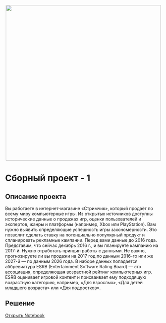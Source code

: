 <div id="header" align="center">
  <img src="https://digital-discount.ru/wp-content/uploads/b/2/2/b228d21b6402d1df06e257661e04848a.jpeg" width="500"/>
</div>

# Сборный проект - 1
## Описание проекта

Вы работаете в интернет-магазине «Стримчик», который продаёт по всему
миру компьютерные игры. Из открытых источников доступны исторические
данные о продажах игр, оценки пользователей и экспертов, жанры и
платформы (например, Xbox или PlayStation). Вам нужно выявить
определяющие успешность игры закономерности. Это позволит сделать
ставку на потенциально популярный продукт и спланировать рекламные
кампании.
Перед вами данные до 2016 года. Представим, что сейчас декабрь 2016 г., и
вы планируете кампанию на 2017-й. Нужно отработать принцип работы с
данными. Не важно, прогнозируете ли вы продажи на 2017 год по данным
2016-го или же 2027-й — по данным 2026 года.
В наборе данных попадается аббревиатура ESRB (Entertainment Software
Rating Board) — это ассоциация, определяющая возрастной рейтинг
компьютерных игр. ESRB оценивает игровой контент и присваивает ему
подходящую возрастную категорию, например, «Для взрослых», «Для детей
младшего возраста» или «Для подростков».
## Решение
[Открыть Notebook](./Выбор-консольной-игры.ipynb)
